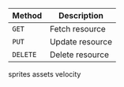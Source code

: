 
| Method      | Description                          |
| ----------- | ------------------------------------ |
| `GET`       |  Fetch resource  |
| `PUT`       |  Update resource |
| `DELETE`    |  Delete resource |

sprites
assets
velocity
